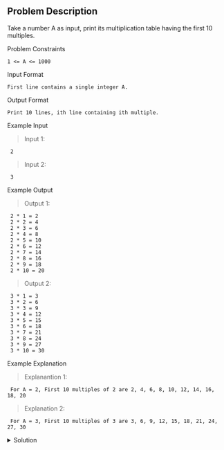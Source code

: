 ## Problem Description

Take a number A as input, print its multiplication table having the first 10 multiples.


Problem Constraints
```
1 <= A <= 1000
```


Input Format
```
First line contains a single integer A.
```


Output Format
```
Print 10 lines, ith line containing ith multiple.
```


Example Input

>Input 1:
```
 2 
```

>Input 2:
```
 3 
```

Example Output

>Output 1:
```
 2 * 1 = 2 
 2 * 2 = 4 
 2 * 3 = 6 
 2 * 4 = 8 
 2 * 5 = 10 
 2 * 6 = 12 
 2 * 7 = 14 
 2 * 8 = 16 
 2 * 9 = 18 
 2 * 10 = 20 
```

>Output 2:
```
 3 * 1 = 3 
 3 * 2 = 6 
 3 * 3 = 9 
 3 * 4 = 12 
 3 * 5 = 15 
 3 * 6 = 18 
 3 * 7 = 21 
 3 * 8 = 24 
 3 * 9 = 27 
 3 * 10 = 30 
```

Example Explanation

>Explanantion 1:
```
 For A = 2, First 10 multiples of 2 are 2, 4, 6, 8, 10, 12, 14, 16, 18, 20 
```

>Explanation 2:
```
 For A = 3, First 10 multiples of 3 are 3, 6, 9, 12, 15, 18, 21, 24, 27, 30 
```


<details>
  <summary>Solution</summary>
    Solution is not yet added!